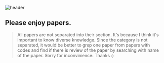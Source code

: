 ![header](https://capsule-render.vercel.app/api?type=cylinder&color=auto&height=200&section=header&text=Welcome%20to%20Paeper-Review%20page&fontSize=40&animation=blinking)

## Please enjoy papers.
>  All papers are not separated into their section. It's because I think it's important to know diverse knowledge. Since the category is not separated, it would be better to grep one paper from papers with codes and find if there is review of the paper by searching with name of the paper. Sorry for inconvinience. Thanks :)
